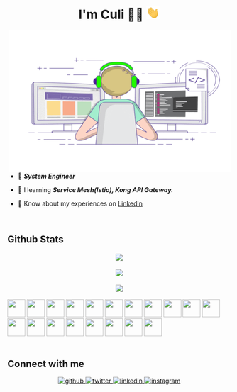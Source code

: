 # <div align="center"> <a> I'm Culi 👨‍💻 <img src="https://raw.githubusercontent.com/ABSphreak/ABSphreak/master/gifs/Hi.gif" width="30px"> </a> </div>
  
<!-- **About Me :** -->

<img align="right" src="https://github.com/mikonoid/mikonoid/blob/main/images/gifs/coder3.gif?raw=true" width="500" height="320" />


- 🔭 ***System Engineer***

- 📝 I learning ***Service Mesh(Istio), Kong API Gateway.***


- 📄 Know about my experiences on [Linkedin](https://www.linkedin.com/in/duyhenryer/)

<br/>  

<!-- ## My Skill  
<table><tr><td valign="top" width="50%">

### Languages and Frameworks  
<div align="center">  
<img style="margin: 10px" src="https://profilinator.rishav.dev/skills-assets/vuejs-original-wordmark.svg" alt="Vue.js" height="50" />  
<img style="margin: 10px" src="https://profilinator.rishav.dev/skills-assets/django-original.svg" alt="Django" height="50" />  
<img style="margin: 10px" src="https://profilinator.rishav.dev/skills-assets/python-original.svg" alt="Python" height="50" />  
<img style="margin: 10px" src="https://profilinator.rishav.dev/skills-assets/gnu_bash-icon.svg" alt="Bash" height="50" />  
<img style="margin: 10px" src="https://profilinator.rishav.dev/skills-assets/laravel-plain-wordmark.svg" alt="Laravel" height="50" />  
<img style="margin: 10px" src="https://profilinator.rishav.dev/skills-assets/java-original-wordmark.svg" alt="Java" height="50" />  
</div>

</td><td valign="top" width="50%">

### DevOps  
<div align="center">  
<img style="margin: 10px" src="https://profilinator.rishav.dev/skills-assets/amazonwebservices-original-wordmark.svg" alt="AWS" height="50" />  
<img style="margin: 10px" src="https://profilinator.rishav.dev/skills-assets/google_cloud-icon.svg" alt="GCP" height="50" />  
<img style="margin: 10px" src="https://profilinator.rishav.dev/skills-assets/kubernetes-icon.svg" alt="Kubernetes" height="50" />  
<img style="margin: 10px" src="https://profilinator.rishav.dev/skills-assets/linux-original.svg" alt="Linux" height="50" />  
<img style="margin: 10px" src="https://profilinator.rishav.dev/skills-assets/git-scm-icon.svg" alt="Git" height="50" />  
<img style="margin: 10px" src="https://profilinator.rishav.dev/skills-assets/postgresql-original-wordmark.svg" alt="PostgreSQL" height="50" />  
<img style="margin: 10px" src="https://profilinator.rishav.dev/skills-assets/nginx-original.svg" alt="Nginx" height="50" />  
<img style="margin: 10px" src="https://profilinator.rishav.dev/skills-assets/apache_cassandra-icon.svg" alt="Cassandra" height="50" />  
<img style="margin: 10px" src="https://profilinator.rishav.dev/skills-assets/mongodb-original-wordmark.svg" alt="MongoDB" height="50" />  
<img style="margin: 10px" src="https://profilinator.rishav.dev/skills-assets/docker-original-wordmark.svg" alt="Docker" height="50" />  
<img style="margin: 10px" src="https://profilinator.rishav.dev/skills-assets/mysql-original-wordmark.svg" alt="MySQL" height="50" />  
<img style="margin: 10px" src="https://profilinator.rishav.dev/skills-assets/apache_kafka-icon.svg" alt="Kafka" height="50" />  
<img style="margin: 10px" src="https://profilinator.rishav.dev/skills-assets/ansible.png" alt="Ansible" height="50" />  
<img style="margin: 10px" src="https://profilinator.rishav.dev/skills-assets/grafana.png" alt="Grafana" height="50" />  
<img style="margin: 10px" src="https://profilinator.rishav.dev/skills-assets/figma-icon.svg" alt="Figma" height="50" />  
<img style="margin: 10px" src="https://profilinator.rishav.dev/skills-assets/jenkins-icon.svg" alt="Jenkins" height="50" />  
<img style="margin: 10px" src="https://profilinator.rishav.dev/skills-assets/redis-original-wordmark.svg" alt="Redis" height="50" />  
<img style="margin: 10px" src="https://profilinator.rishav.dev/skills-assets/mariadb.png" alt="Maria DB" height="50" />  
<img style="margin: 10px" src="https://profilinator.rishav.dev/skills-assets/elasticsearch.png" alt="Elastic Search" height="50" />  
<img style="margin: 10px" src="https://profilinator.rishav.dev/skills-assets/kibana.png" alt="Kibana" height="50" />  
</div>

</td></tr></table>   -->


## Github Stats  
<div align="center"><img src="https://github-readme-stats.vercel.app/api?username=duyhenryer&show_icons=true&count_private=true&hide_border=true" align="center" /></div>  

<br/>  

<div align="center">
<img src="https://komarev.com/ghpvc/?username=duyhenryer&&style=flat-square" align="center" />
</div>  
  

<br/>  

<div align="center">
            <a href="https://www.buymeacoffee.com/duyhenryer" target="_blank" style="display: inline-block;">
                <img
                    src="https://img.shields.io/badge/Donate-Buy%20Me%20A%20Coffee-orange.svg?style=flat-square" 
                    align="center"
                />
            </a></div>
<br />

<div>
    <img src="https://cultofthepartyparrot.com/guests/hd/partygopher.gif" width="40" height="40"/>
    <img src="https://cultofthepartyparrot.com/guests/hd/partygopher.gif" width="40" height="40"/>
    <img src="https://cultofthepartyparrot.com/guests/hd/partygopher.gif" width="40" height="40"/>
    <img src="https://cultofthepartyparrot.com/guests/hd/partygopher.gif" width="40" height="40"/>
    <img src="https://cultofthepartyparrot.com/parrots/hd/reversecongaparrot.gif" width="40" height="40"/>
    <img src="https://cultofthepartyparrot.com/parrots/hd/reversecongaparrot.gif" width="40" height="40"/>
    <img src="https://cultofthepartyparrot.com/parrots/hd/reversecongaparrot.gif" width="40" height="40"/>
    <img src="https://cultofthepartyparrot.com/flags/hd/vietnamparrot.gif" width="40" height="40"/>
    <img src="https://cultofthepartyparrot.com/flags/hd/vietnamparrot.gif" width="40" height="40"/>
    <img src="https://cultofthepartyparrot.com/flags/hd/vietnamparrot.gif" width="40" height="40"/>
    <img src="https://cultofthepartyparrot.com/flags/hd/vietnamparrot.gif" width="40" height="40"/>
    <img src="https://cultofthepartyparrot.com/flags/hd/vietnamparrot.gif" width="40" height="40"/>
    <img src="https://cultofthepartyparrot.com/parrots/hd/congaparrot.gif" width="40" height="40"/>
    <img src="https://cultofthepartyparrot.com/parrots/hd/congaparrot.gif" width="40" height="40"/>
    <img src="https://cultofthepartyparrot.com/parrots/hd/congaparrot.gif" width="40" height="40"/>
    <img src="https://cultofthepartyparrot.com/guests/hd/partygopher.gif" width="40" height="40"/>
    <img src="https://cultofthepartyparrot.com/guests/hd/partygopher.gif" width="40" height="40"/>
    <img src="https://cultofthepartyparrot.com/guests/hd/partygopher.gif" width="40" height="40"/>
    <img src="https://cultofthepartyparrot.com/guests/hd/partygopher.gif" width="40" height="40"/>
  
</div>
<br/>  

## Connect with me  
<div align="center">
<a href="https://github.com/duyhenryer" target="_blank">
<img src=https://img.shields.io/badge/github-%2324292e.svg?&style=for-the-badge&logo=github&logoColor=white alt=github style="margin-bottom: 5px;" />
</a>
<a href="https://twitter.com/duyhenryer" target="_blank">
<img src=https://img.shields.io/badge/twitter-%2300acee.svg?&style=for-the-badge&logo=twitter&logoColor=white alt=twitter style="margin-bottom: 5px;" />
</a>
<a href="https://linkedin.com/in/duyhenryer" target="_blank">
<img src=https://img.shields.io/badge/linkedin-%231E77B5.svg?&style=for-the-badge&logo=linkedin&logoColor=white alt=linkedin style="margin-bottom: 5px;" />
</a>
<a href="https://instagram.com/duyhenryer" target="_blank">
<img src=https://img.shields.io/badge/instagram-%23000000.svg?&style=for-the-badge&logo=instagram&logoColor=white alt=instagram style="margin-bottom: 5px;" />
</a>
</div>  
  

<br/>  
